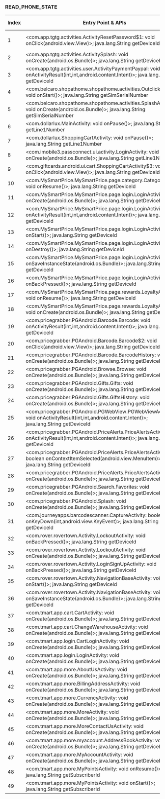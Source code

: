 ### READ_PHONE_STATE
| Index | Entry Point & APIs | Screen shot | Resource id | Label |
| ------------- | ------------- | ------------- |-------------|-------------|
| 1 | <com.app.tgtg.activities.ActivityResetPassword$1: void onClick(android.view.View)>; java.lang.String getDeviceId | ![](D:\COSMOS\output\py\Play_win8\Shopping\com.app.tgtg\com.app.tgtg.activities.ActivityResetPassword.png) | {'2131558558': <sensitive_component.SensitiveComponent.SensitiveView object at 0x0000021457DE99E8>} | D |
| 2 | <com.app.tgtg.activities.ActivitySplash: void onCreate(android.os.Bundle)>; java.lang.String getDeviceId | ![](D:\COSMOS\output\py\Play_win8\Shopping\com.app.tgtg\com.app.tgtg.activities.ActivitySplash.png) |  | D|
| 3 | <com.app.tgtg.activities.user.ActivityPaymentPaypal: void onActivityResult(int,int,android.content.Intent)>; java.lang.String getDeviceId | ![](D:\COSMOS\output\py\Play_win8\Shopping\com.app.tgtg\com.app.tgtg.activities.user.ActivityPaymentPaypal.png) |  | D |
| 4 | <com.belcaro.shopathome.shopathome.activities.OutclickActivity: void onStart()>; java.lang.String getSimSerialNumber | ![](D:\COSMOS\output\py\Play_win8\Shopping\com.belcaro.shopathome.shopathome\com.belcaro.shopathome.shopathome.activities.OutclickActivity.png) |  | |
| 5 | <com.belcaro.shopathome.shopathome.activities.SplashActivity: void onCreate(android.os.Bundle)>; java.lang.String getSimSerialNumber | ![](D:\COSMOS\output\py\Play_win8\Shopping\com.belcaro.shopathome.shopathome\com.belcaro.shopathome.shopathome.activities.SplashActivity.png) |  |D  |
| 6 | <com.dollarlux.MainActivity: void onPause()>; java.lang.String getLine1Number | ![](D:\COSMOS\output\py\Play_win8\Shopping\com.dollarlux\com.dollarlux.MainActivity.png) |  | D |
| 7 | <com.dollarlux.ShoppingCartActivity: void onPause()>; java.lang.String getLine1Number | ![](D:\COSMOS\output\py\Play_win8\Shopping\com.dollarlux\com.dollarlux.ShoppingCartActivity.png) |  | D |
| 8 | <com.imobile3.passconnect.ui.activity.LoginActivity: void onCreate(android.os.Bundle)>; java.lang.String getLine1Number | ![](D:\COSMOS\output\py\Play_win8\Shopping\com.gfg.hdos\com.imobile3.passconnect.ui.activity.LoginActivity.png) |  | T |
| 9 | <com.giftcards.android.ui.cart.ShoppingCartActivity$3: void onClick(android.view.View)>; java.lang.String getDeviceId | ![](D:\COSMOS\output\py\Play_win8\Shopping\com.giftcards.android.config.pro\com.giftcards.android.ui.cart.ShoppingCartActivity.png) |  | T |
| 10 | <com.MySmartPrice.MySmartPrice.page.category.CategoryActivity: void onResume()>; java.lang.String getDeviceId | ![](D:\COSMOS\output\py\Play_win8\Shopping\com.MySmartPrice.MySmartPrice\com.MySmartPrice.MySmartPrice.page.category.CategoryActivity.png) |  | D |
| 11 | <com.MySmartPrice.MySmartPrice.page.login.LoginActivity: void onCreate(android.os.Bundle)>; java.lang.String getDeviceId | ![](D:\COSMOS\output\py\Play_win8\Shopping\com.MySmartPrice.MySmartPrice\com.MySmartPrice.MySmartPrice.page.login.LoginActivity.png) |  | D |
| 12 | <com.MySmartPrice.MySmartPrice.page.login.LoginActivity: void onActivityResult(int,int,android.content.Intent)>; java.lang.String getDeviceId | ![](D:\COSMOS\output\py\Play_win8\Shopping\com.MySmartPrice.MySmartPrice\com.MySmartPrice.MySmartPrice.page.login.LoginActivity.png) |   D |
| 13 | <com.MySmartPrice.MySmartPrice.page.login.LoginActivity: void onStart()>; java.lang.String getDeviceId | ![](D:\COSMOS\output\py\Play_win8\Shopping\com.MySmartPrice.MySmartPrice\com.MySmartPrice.MySmartPrice.page.login.LoginActivity.png) |   D |
| 14 | <com.MySmartPrice.MySmartPrice.page.login.LoginActivity: void onDestroy()>; java.lang.String getDeviceId | ![](D:\COSMOS\output\py\Play_win8\Shopping\com.MySmartPrice.MySmartPrice\com.MySmartPrice.MySmartPrice.page.login.LoginActivity.png) |  | D |
| 15 | <com.MySmartPrice.MySmartPrice.page.login.LoginActivity: void onSaveInstanceState(android.os.Bundle)>; java.lang.String getDeviceId | ![](D:\COSMOS\output\py\Play_win8\Shopping\com.MySmartPrice.MySmartPrice\com.MySmartPrice.MySmartPrice.page.login.LoginActivity.png) |  | D |
| 16 | <com.MySmartPrice.MySmartPrice.page.login.LoginActivity: void onBackPressed()>; java.lang.String getDeviceId | ![](D:\COSMOS\output\py\Play_win8\Shopping\com.MySmartPrice.MySmartPrice\com.MySmartPrice.MySmartPrice.page.login.LoginActivity.png) |  | D |
| 17 | <com.MySmartPrice.MySmartPrice.page.rewards.LoyaltyActivity: void onResume()>; java.lang.String getDeviceId | ![](D:\COSMOS\output\py\Play_win8\Shopping\com.MySmartPrice.MySmartPrice\com.MySmartPrice.MySmartPrice.page.rewards.LoyaltyActivity.png) |  | D |
| 18 | <com.MySmartPrice.MySmartPrice.page.rewards.LoyaltyActivity: void onCreate(android.os.Bundle)>; java.lang.String getDeviceId | ![](D:\COSMOS\output\py\Play_win8\Shopping\com.MySmartPrice.MySmartPrice\com.MySmartPrice.MySmartPrice.page.rewards.LoyaltyActivity.png) |  | D |
| 19 | <com.pricegrabber.PGAndroid.Barcode.Barcode: void onActivityResult(int,int,android.content.Intent)>; java.lang.String getDeviceId | ![](D:\COSMOS\output\py\Play_win8\Shopping\com.pricegrabber.PGAndroid\com.pricegrabber.PGAndroid.Barcode.Barcode.png) |  | F |
| 20 | <com.pricegrabber.PGAndroid.Barcode.Barcode$2: void onClick(android.view.View)>; java.lang.String getDeviceId | ![](D:\COSMOS\output\py\Play_win8\Shopping\com.pricegrabber.PGAndroid\com.pricegrabber.PGAndroid.Barcode.Barcode.png) |  | F |
| 21 | <com.pricegrabber.PGAndroid.Barcode.BarcodeHistory: void onCreate(android.os.Bundle)>; java.lang.String getDeviceId | ![](D:\COSMOS\output\py\Play_win8\Shopping\com.pricegrabber.PGAndroid\com.pricegrabber.PGAndroid.Barcode.BarcodeHistory.png) |  | F |
| 22 | <com.pricegrabber.PGAndroid.Browse.Browse: void onCreate(android.os.Bundle)>; java.lang.String getDeviceId | ![](D:\COSMOS\output\py\Play_win8\Shopping\com.pricegrabber.PGAndroid\com.pricegrabber.PGAndroid.Browse.Browse.png) |  | F |
| 23 | <com.pricegrabber.PGAndroid.Gifts.Gifts: void onCreate(android.os.Bundle)>; java.lang.String getDeviceId | ![](D:\COSMOS\output\py\Play_win8\Shopping\com.pricegrabber.PGAndroid\com.pricegrabber.PGAndroid.Gifts.Gifts.png) |  | F |
| 24 | <com.pricegrabber.PGAndroid.Gifts.GiftsHistory: void onCreate(android.os.Bundle)>; java.lang.String getDeviceId | ![](D:\COSMOS\output\py\Play_win8\Shopping\com.pricegrabber.PGAndroid\com.pricegrabber.PGAndroid.Gifts.GiftsHistory.png) |  | F |
| 25 | <com.pricegrabber.PGAndroid.PGWebView.PGWebViewActivity: void onActivityResult(int,int,android.content.Intent)>; java.lang.String getDeviceId | ![](D:\COSMOS\output\py\Play_win8\Shopping\com.pricegrabber.PGAndroid\com.pricegrabber.PGAndroid.PGWebView.PGWebViewActivity.png) |  | F |
| 26 | <com.pricegrabber.PGAndroid.PriceAlerts.PriceAlertsActivity: void onActivityResult(int,int,android.content.Intent)>; java.lang.String getDeviceId | ![](D:\COSMOS\output\py\Play_win8\Shopping\com.pricegrabber.PGAndroid\com.pricegrabber.PGAndroid.PriceAlerts.PriceAlertsActivity.png) |  | F |
| 27 | <com.pricegrabber.PGAndroid.PriceAlerts.PriceAlertsActivity: boolean onContextItemSelected(android.view.MenuItem)>; java.lang.String getDeviceId | ![](D:\COSMOS\output\py\Play_win8\Shopping\com.pricegrabber.PGAndroid\com.pricegrabber.PGAndroid.PriceAlerts.PriceAlertsActivity.png) |  | F |
| 28 | <com.pricegrabber.PGAndroid.PriceAlerts.PriceAlertsActivity: void onCreate(android.os.Bundle)>; java.lang.String getDeviceId | ![](D:\COSMOS\output\py\Play_win8\Shopping\com.pricegrabber.PGAndroid\com.pricegrabber.PGAndroid.PriceAlerts.PriceAlertsActivity.png) |  |F  |
| 29 | <com.pricegrabber.PGAndroid.Search.Favorites: void onCreate(android.os.Bundle)>; java.lang.String getDeviceId | ![](D:\COSMOS\output\py\Play_win8\Shopping\com.pricegrabber.PGAndroid\com.pricegrabber.PGAndroid.Search.Favorites.png) |  | F |
| 30 | <com.pricegrabber.PGAndroid.Splash: void onCreate(android.os.Bundle)>; java.lang.String getDeviceId | ![](D:\COSMOS\output\py\Play_win8\Shopping\com.pricegrabber.PGAndroid\com.pricegrabber.PGAndroid.Splash.png) |  | F |
| 31 | <com.journeyapps.barcodescanner.CaptureActivity: boolean onKeyDown(int,android.view.KeyEvent)>; java.lang.String getDeviceId | ![](D:\COSMOS\output\py\Play_win8\Shopping\com.rover.rovertown\com.journeyapps.barcodescanner.CaptureActivity.png) |  | F |
| 32 | <com.rover.rovertown.Activity.LockoutActivity: void onBackPressed()>; java.lang.String getDeviceId | ![](D:\COSMOS\output\py\Play_win8\Shopping\com.rover.rovertown\com.rover.rovertown.Activity.LockoutActivity.png) |  |D  |
| 33 | <com.rover.rovertown.Activity.LockoutActivity: void onCreate(android.os.Bundle)>; java.lang.String getDeviceId | ![](D:\COSMOS\output\py\Play_win8\Shopping\com.rover.rovertown\com.rover.rovertown.Activity.LockoutActivity.png) |  | D |
| 34 | <com.rover.rovertown.Activity.LoginSignUpActivity: void onBackPressed()>; java.lang.String getDeviceId | ![](D:\COSMOS\output\py\Play_win8\Shopping\com.rover.rovertown\com.rover.rovertown.Activity.LoginSignUpActivity.png) |  | D |
| 35 | <com.rover.rovertown.Activity.NavigationBaseActivity: void onStart()>; java.lang.String getDeviceId | ![](D:\COSMOS\output\py\Play_win8\Shopping\com.rover.rovertown\com.rover.rovertown.Activity.NavigationBaseActivity.png) |  | |
| 36 | <com.rover.rovertown.Activity.NavigationBaseActivity: void onSaveInstanceState(android.os.Bundle)>; java.lang.String getDeviceId | ![](D:\COSMOS\output\py\Play_win8\Shopping\com.rover.rovertown\com.rover.rovertown.Activity.NavigationBaseActivity.png) |  | |
| 37 | <com.tmart.app.cart.CartActivity: void onCreate(android.os.Bundle)>; java.lang.String getDeviceId | ![](D:\COSMOS\output\py\Play_win8\Shopping\com.tmart.app\com.tmart.app.cart.CartActivity.png) |  | D |
| 38 | <com.tmart.app.cart.ChangeWarehouseActivity: void onCreate(android.os.Bundle)>; java.lang.String getDeviceId | ![](D:\COSMOS\output\py\Play_win8\Shopping\com.tmart.app\com.tmart.app.cart.ChangeWarehouseActivity.png) |  | D |
| 39 | <com.tmart.app.login.CartLoginActivity: void onCreate(android.os.Bundle)>; java.lang.String getDeviceId | ![](D:\COSMOS\output\py\Play_win8\Shopping\com.tmart.app\com.tmart.app.login.CartLoginActivity.png) |  | D |
| 40 | <com.tmart.app.login.LoginActivity: void onCreate(android.os.Bundle)>; java.lang.String getDeviceId | ![](D:\COSMOS\output\py\Play_win8\Shopping\com.tmart.app\com.tmart.app.login.LoginActivity.png) |  | D |
| 41 | <com.tmart.app.more.AboutUsActivity: void onCreate(android.os.Bundle)>; java.lang.String getDeviceId | ![](D:\COSMOS\output\py\Play_win8\Shopping\com.tmart.app\com.tmart.app.more.AboutUsActivity.png) |  | |
| 42 | <com.tmart.app.more.BillingAddressActivity: void onCreate(android.os.Bundle)>; java.lang.String getDeviceId | ![](D:\COSMOS\output\py\Play_win8\Shopping\com.tmart.app\com.tmart.app.more.BillingAddressActivity.png) |  | D |
| 43 | <com.tmart.app.more.CurrencyActivity: void onCreate(android.os.Bundle)>; java.lang.String getDeviceId | ![](D:\COSMOS\output\py\Play_win8\Shopping\com.tmart.app\com.tmart.app.more.CurrencyActivity.png) |  | D |
| 44 | <com.tmart.app.more.MoreActivity: void onCreate(android.os.Bundle)>; java.lang.String getDeviceId | ![](D:\COSMOS\output\py\Play_win8\Shopping\com.tmart.app\com.tmart.app.more.MoreActivity.png) |  | D |
| 45 | <com.tmart.app.more.MoreContactUsActivity: void onCreate(android.os.Bundle)>; java.lang.String getDeviceId | ![](D:\COSMOS\output\py\Play_win8\Shopping\com.tmart.app\com.tmart.app.more.MoreContactUsActivity.png) |  | D |
| 46 | <com.tmart.app.more.myaccount.AddressBookActivity: void onCreate(android.os.Bundle)>; java.lang.String getDeviceId | ![](D:\COSMOS\output\py\Play_win8\Shopping\com.tmart.app\com.tmart.app.more.myaccount.AddressBookActivity.png) |  | D |
| 47 | <com.tmart.app.more.MyAccountActivity: void onCreate(android.os.Bundle)>; java.lang.String getDeviceId | ![](D:\COSMOS\output\py\Play_win8\Shopping\com.tmart.app\com.tmart.app.more.MyAccountActivity.png) |  | D |
| 48 | <com.tmart.app.more.MyPointsActivity: void onResume()>; java.lang.String getSubscriberId | ![](D:\COSMOS\output\py\Play_win8\Shopping\com.tmart.app\com.tmart.app.more.MyPointsActivity.png) |  | D |
| 49 | <com.tmart.app.more.MyPointsActivity: void onStart()>; java.lang.String getSubscriberId | ![](D:\COSMOS\output\py\Play_win8\Shopping\com.tmart.app\com.tmart.app.more.MyPointsActivity.png) |  | D |

